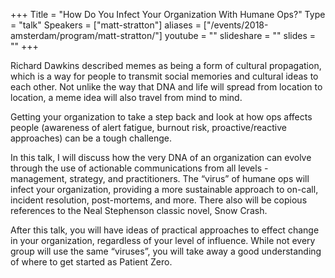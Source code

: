 +++
Title = "How Do You Infect Your Organization With Humane Ops?"
Type = "talk"
Speakers = ["matt-stratton"]
aliases = ["/events/2018-amsterdam/program/matt-stratton/"]
youtube = ""
slideshare = ""
slides = ""
+++

Richard Dawkins described memes as being a form of cultural propagation, which is a way for people to transmit social memories and cultural ideas to each other. Not unlike the way that DNA and life will spread from location to location, a meme idea will also travel from mind to mind.

Getting your organization to take a step back and look at how ops affects people (awareness of alert fatigue, burnout risk, proactive/reactive approaches) can be a tough challenge.

In this talk, I will discuss how the very DNA of an organization can evolve through the use of actionable communications from all levels - management, strategy, and practitioners. The “virus” of humane ops will infect your organization, providing a more sustainable approach to on-call, incident resolution, post-mortems, and more. There also will be copious references to the Neal Stephenson classic novel, Snow Crash.

After this talk, you will have ideas of practical approaches to effect change in your organization, regardless of your level of influence. While not every group will use the same “viruses”, you will take away a good understanding of where to get started as Patient Zero.
